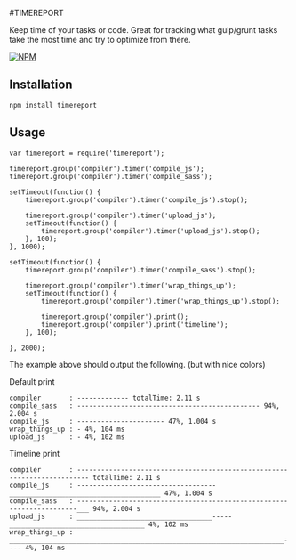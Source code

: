 #TIMEREPORT

Keep time of your tasks or code. Great for tracking what gulp/grunt tasks take the most time and try to optimize from there.

[![NPM](https://nodei.co/npm/timereport.png?downloads=true&downloadRank=true&stars=true)](https://nodei.co/npm/timereport/)

## Installation

	npm install timereport
	
## Usage

	var timereport = require('timereport');
	
	timereport.group('compiler').timer('compile_js');
    timereport.group('compiler').timer('compile_sass');

    setTimeout(function() {
        timereport.group('compiler').timer('compile_js').stop();

        timereport.group('compiler').timer('upload_js');
        setTimeout(function() {
            timereport.group('compiler').timer('upload_js').stop();
        }, 100);
    }, 1000);

    setTimeout(function() {
        timereport.group('compiler').timer('compile_sass').stop();

        timereport.group('compiler').timer('wrap_things_up');
        setTimeout(function() {
            timereport.group('compiler').timer('wrap_things_up').stop();

            timereport.group('compiler').print();
            timereport.group('compiler').print('timeline');
        }, 100);

    }, 2000);
	
The example above should output the following. (but with nice colors)

Default print

	compiler       : ------------- totalTime: 2.11 s
    compile_sass   : ---------------------------------------------- 94%, 2.004 s
    compile_js     : ---------------------- 47%, 1.004 s
    wrap_things_up : - 4%, 104 ms
    upload_js      : - 4%, 102 ms

Timeline print

    compiler       : ------------------------------------------------------------------------- totalTime: 2.11 s
    compile_js     : -----------------------------------______________________________________ 47%, 1.004 s
    compile_sass   : ----------------------------------------------------------------------___ 94%, 2.004 s
    upload_js      : __________________________________-----__________________________________ 4%, 102 ms
    wrap_things_up : _____________________________________________________________________---- 4%, 104 ms
	

